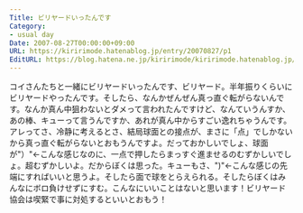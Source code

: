 ```yaml
---
Title: ビリヤードいったんです
Category:
- usual day
Date: 2007-08-27T00:00:00+09:00
URL: https://kiririmode.hatenablog.jp/entry/20070827/p1
EditURL: https://blog.hatena.ne.jp/kiririmode/kiririmode.hatenablog.jp/atom/entry/8454420450078216879
---
```


コイさんたちと一緒にビリヤードいったんです、ビリヤード。半年振りくらいにビリヤードやったんです。そしたら、なんかぜんぜん真っ直ぐ転がらないんです。なんか真ん中狙わないとダメって言われたんですけど、なんていうんすか、あの棒、キューって言うんですか、あれが真ん中からすごい逸れちゃうんです。アレってさ、冷静に考えるとさ、結局球面との接点が、まさに「点」でしかないから真っ直ぐ転がらないとおもうんですよ。だっておかしいでしょ、球面が"）"←こんな感じなのに、一点で押したらまっすぐ進ませるのむずかしいでしょ。超むずかしいよ。だからぼくは思った。キューもさ、")"←こんな感じの先端にすればいいと思うよ。そしたら面で球をとらえられる。そしたらぼくはみんなにボロ負けせずにすむ。こんなにいいことはないと思います！ビリヤード協会は喫緊で事に対処するといいとおもう！
